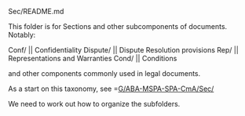 Sec/README.md

This folder is for Sections and other subcomponents of documents.  Notably:

Conf/ || Confidentiality
Dispute/  || Dispute Resolution provisions
Rep/ ||  Representations and Warranties
Cond/ || Conditions

and other components commonly used in legal documents. 

As a start on this taxonomy, see =[G/ABA-MSPA-SPA-CmA/Sec/](http://www.commonaccord.org/i.php?v=l&f=G/ABA-MSPA-SPA-CmA/Sec/)


We need to work out how to organize the subfolders. 




